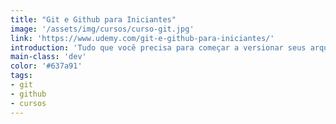 ```yaml
---
title: "Git e Github para Iniciantes"
image: '/assets/img/cursos/curso-git.jpg'
link: 'https://www.udemy.com/git-e-github-para-iniciantes/'
introduction: 'Tudo que você precisa para começar a versionar seus arquivos e contribuir com a comunidade opensource.'
main-class: 'dev'
color: '#637a91'
tags:
- git
- github
- cursos
---
```

